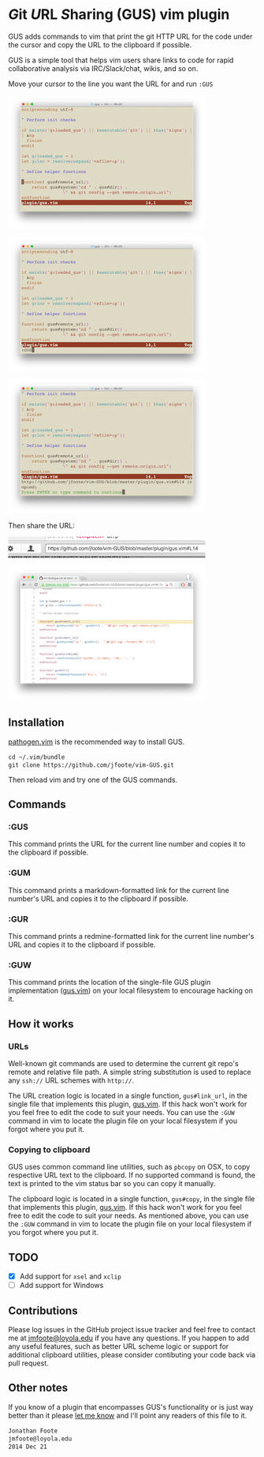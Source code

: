 # *G*it *U*RL *S*haring (GUS) vim plugin 

GUS adds commands to vim that print the git HTTP URL for the code under the cursor and copy the URL to the clipboard if possible. 

GUS is a simple tool that helps vim users share links to code for rapid collaborative analysis via IRC/Slack/chat, wikis, and so on.

Move your cursor to the line you want the URL for and run `:GUS`

![Move cursor to interesting text](https://raw.githubusercontent.com/jfoote/vim-GUS/master/example/1.png)

![Run :GUS command](https://raw.githubusercontent.com/jfoote/vim-GUS/master/example/2.png)

![See URL](https://raw.githubusercontent.com/jfoote/vim-GUS/master/example/3.png)

Then share the URL:

![Paste in chat](https://raw.githubusercontent.com/jfoote/vim-GUS/master/example/3.5.png)

![Open link in browser](https://raw.githubusercontent.com/jfoote/vim-GUS/master/example/4.png)

## Installation

[pathogen.vim](https://github.com/tpope/vim-pathogen) is the recommended way to install GUS.

    cd ~/.vim/bundle
    git clone https://github.com/jfoote/vim-GUS.git

Then reload vim and try one of the GUS commands.

## Commands

### :GUS

This command prints the URL for the current line number and copies it to the clipboard if possible.

### :GUM

This command prints a markdown-formatted link for the current line number's URL and copies it to the clipboard if possible.

### :GUR

This command prints a redmine-formatted link for the current line number's URL and copies it to the clipboard if possible.

### :GUW

This command prints the location of the single-file GUS plugin implementation ([gus.vim](http://github.com/jfoote/vim-GUS/blob/master/plugin/gus.vim)) on your local filesystem to encourage hacking on it.

## How it works

### URLs

Well-known git commands are used to determine the current git repo's remote and relative file path. A simple string substitution is used to replace any `ssh://` URL schemes with `http://`. 

The URL creation logic is located in a single function, `gus#link_url`, in the single file that implements this plugin, [gus.vim](http://github.com/jfoote/vim-GUS/blob/master/plugin/gus.vim). If this hack won't work for you feel free to edit the code to suit your needs. You can use the `:GUW` command in vim to locate the plugin file on your local filesystem if you forgot where you put it.

### Copying to clipboard

GUS uses common command line utilities, such as `pbcopy` on OSX, to copy respective URL text to the clipboard. If no supported command is found, the text is printed to the vim status bar so you can copy it manually.

The clipboard logic is located in a single function, `gus#copy`, in the single file that implements this plugin, [gus.vim](http://github.com/jfoote/vim-GUS/blob/master/plugin/gus.vim). If this hack won't work for you feel free to edit the code to suit your needs. As mentioned above, you can use the `:GUW` command in vim to locate the plugin file on your local filesystem if you forgot where you put it.

## TODO

- [x] Add support for `xsel` and `xclip`
- [ ] Add support for Windows

## Contributions

Please log issues in the GitHub project issue tracker and feel free to contact me at [jmfoote@loyola.edu](mailto:jmfoote@loyola.edu) if you have any questions. If you happen to add any useful features, such as better URL scheme logic or support for additional clipboard utilities, please consider contibuting your code back via pull request.

## Other notes

If you know of a plugin that encompasses GUS's functionality or is just way better than it please [let me know](mailto:jmfoote@loyola.edu) and I'll point any readers of this file to it.

```
Jonathan Foote
jmfoote@loyola.edu
2014 Dec 21
```

